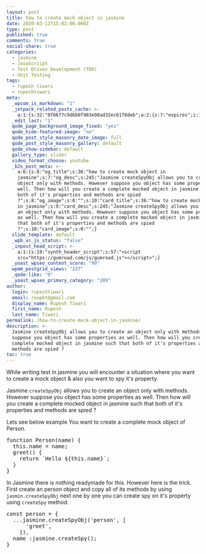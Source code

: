 ```yaml
---
layout: post
title: how to create mock object in jasmine
date: 2020-03-12T15:03:00.000Z
type: post
published: true
comments: true
social-share: true
categories:
  - jasmine
  - JavaScriipt
  - Test Driven Development (TDD)
  - Unit Testing
tags:
  - rupesh tiwari
  - rupeshtiwari
meta:
  _wpcom_is_markdown: "1"
  _jetpack_related_posts_cache: >-
    a:1:{s:32:"8f6677c9d6b0f903e98ad32ec61f8deb";a:2:{s:7:"expires";i:1611832742;s:7:"payload";a:3:{i:0;a:1:{s:2:"id";i:295;}i:1;a:1:{s:2:"id";i:118;}i:2;a:1:{s:2:"id";i:1163;}}}}
  _edit_last: "1"
  qode_page_background_image_fixed: "yes"
  qode_hide-featured-image: "no"
  qode_post_style_masonry_date_image: full
  qode_post_style_masonry_gallery: default
  qode_show-sidebar: default
  gallery_type: slider
  video_format_choose: youtube
  _b2s_post_meta: >-
    a:6:{s:8:"og_title";s:36:"how to create mock object in
    jasmine";s:7:"og_desc";s:245:"Jasmine createSpyObj allows you to create an
    object only with methods. However suppose you object has some properties as
    well. Then how will you create a complete mocked object in jasmine such that
    both of it's properties and methods are spied
    ?";s:8:"og_image";s:0:"";s:10:"card_title";s:36:"how to create mock object
    in jasmine";s:9:"card_desc";s:245:"Jasmine createSpyObj allows you to create
    an object only with methods. However suppose you object has some properties
    as well. Then how will you create a complete mocked object in jasmine such
    that both of it's properties and methods are spied
    ?";s:10:"card_image";s:0:"";}
  slide_template: default
  _wpb_vc_js_status: "false"
  _inpost_head_script: >-
    a:1:{s:19:"synth_header_script";s:57:"<script
    src="https://gumroad.com/js/gumroad.js"></script>";}
  _yoast_wpseo_content_score: "90"
  wpmm_postgrid_views: "227"
  _qode-like: "0"
  _yoast_wpseo_primary_category: "289"
author:
  login: rupeshtiwari
  email: roopkt@gmail.com
  display_name: Rupesh Tiwari
  first_name: Rupesh
  last_name: Tiwari
permalink: /how-to-create-mock-object-in-jasmine/
description: >-
  Jasmine createSpyObj allows you to create an object only with methods. However
  suppose you object has some properties as well. Then how will you create a
  complete mocked object in jasmine such that both of it's properties and
  methods are spied ?
toc: true
---
```


<p><!-- wp:paragraph --></p>
<p>While writing test in jasmine you will encounter a situation where you want to create a mock object &amp; also you want to spy it's property. </p>
<p><!-- /wp:paragraph --></p>
<p><!-- wp:paragraph --></p>
<p>Jasmine <code>createSpyObj</code> allows you to create an object only with methods. However suppose you object has some properties as well. Then how will you create a complete mocked object in jasmine such that both of it's properties and methods are spied ? </p>
<p><!-- /wp:paragraph --></p>
<p><!-- wp:block {"ref":3197} /--></p>
<p><!-- wp:paragraph --></p>
<p>Lets see below example You want to create a complete mock object of Person. </p>
<p><!-- /wp:paragraph --></p>
<p><!-- wp:enlighter/codeblock {"language":"js"} --></p>
<pre class="EnlighterJSRAW" data-enlighter-language="js" data-enlighter-theme="" data-enlighter-highlight="" data-enlighter-linenumbers="" data-enlighter-lineoffset="" data-enlighter-title="" data-enlighter-group="">function Person(name) {
  this.name = name;
  greet() {
    return `Hello ${this.name}`;
  }
}</pre>
<p><!-- /wp:enlighter/codeblock --></p>
<p><!-- wp:paragraph --></p>
<p>In Jasmine there is nothing readymade for this. However here is the trick. First create an person object and copy all of its methods by using <code>jasmin.createSpyObj</code> next one by one you can create spy on it's property using <code>createSpy</code> method. </p>
<p><!-- /wp:paragraph --></p>
<p><!-- wp:enlighter/codeblock {"language":"js"} --></p>
<pre class="EnlighterJSRAW" data-enlighter-language="js" data-enlighter-theme="" data-enlighter-highlight="" data-enlighter-linenumbers="" data-enlighter-lineoffset="" data-enlighter-title="" data-enlighter-group="">const person = {
  ...jasmine.createSpyObj('person', [
      'greet',
    ]),
  name :jasmine.createSpy();
}</pre>
<p><!-- /wp:enlighter/codeblock --></p>
